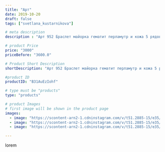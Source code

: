 ```yaml
---
title: "Арт"
date: 2019-10-20
draft: false
tags: ["svetlana_kustarnikova"]

# meta description
description : "Арт 952 Браслет майорка гематит перламутр и кожа 5 рядов ПРОДАНО"

# product Price
price: "3000"
priceBefore: "3600.0"

# Product Short Description
shortDescription: "Арт 952 Браслет майорка гематит перламутр и кожа 5 рядов ПРОДАНО"

#product ID
productID: "B31AuEzIohf"

# type must be "products"
type: "products"

# product Images
# first image will be shown in the product page
images:
  - image: "https://scontent-arn2-1.cdninstagram.com/v/t51.2885-15/e35/72395345_543857323042947_4114449867147053015_n.jpg?_nc_ht=scontent-arn2-1.cdninstagram.com&_nc_cat=103&_nc_ohc=T6d3IJllWOEAX-tIh0g&se=7&tp=1&oh=20725dd921f74844532197959a132a91&oe=6060C61C&ig_cache_key=MjE1ODYzNDc0ODQzMjM3MTYyMw%3D%3D.2"
  - image: "https://scontent-arn2-1.cdninstagram.com/v/t51.2885-15/e35/72223761_142975296986898_5422285652801781717_n.jpg?_nc_ht=scontent-arn2-1.cdninstagram.com&_nc_cat=106&_nc_ohc=1lyZBZpM8PgAX_X0J6D&se=7&tp=1&oh=a64753ba8f6b2a144d85e3cb8d106e56&oe=60612AAC&ig_cache_key=MjE1ODYzNDc0ODQ1NzUyNzU2NA%3D%3D.2"
  - image: "https://scontent-arn2-1.cdninstagram.com/v/t51.2885-15/e35/72084353_2552480561705149_5670646986945636026_n.jpg?_nc_ht=scontent-arn2-1.cdninstagram.com&_nc_cat=101&_nc_ohc=8TFfcBDA7kwAX8sRqGB&se=7&tp=1&oh=facd4de92dd7113a9947337219df9e71&oe=605FDC56&ig_cache_key=MjE1ODYzNDc0ODQ0OTEzNjY0Mw%3D%3D.2"

---
```

lorem

